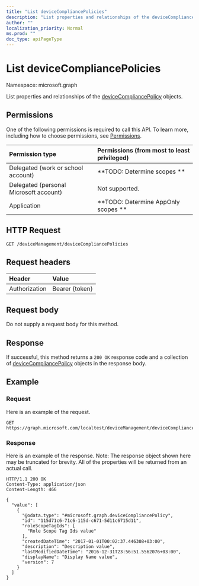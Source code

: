 ```yaml
---
title: "List deviceCompliancePolicies"
description: "List properties and relationships of the deviceCompliancePolicy objects."
author: ""
localization_priority: Normal
ms.prod: ""
doc_type: apiPageType
---
```


# List deviceCompliancePolicies

Namespace: microsoft.graph

List properties and relationships of the [deviceCompliancePolicy](../resources/devicecompliancepolicy.md) objects.

## Permissions
One of the following permissions is required to call this API. To learn more, including how to choose permissions, see [Permissions](/concepts/permissions-reference.md).

|Permission type|Permissions (from most to least privileged)|
|:---|:---|
|Delegated (work or school account)|**TODO: Determine scopes **|
|Delegated (personal Microsoft account)|Not supported.|
|Application|**TODO: Determine AppOnly scopes **|

## HTTP Request
<!-- {
  "blockType": "ignored"
}
-->
``` http
GET /deviceManagement/deviceCompliancePolicies
```

## Request headers
|Header|Value|
|:---|:---|
|Authorization|Bearer {token}|

## Request body
Do not supply a request body for this method.

## Response
If successful, this method returns a `200 OK` response code and a collection of [deviceCompliancePolicy](../resources/devicecompliancepolicy.md) objects in the response body.

## Example

### Request
Here is an example of the request.
<!-- {
  "blockType": "request",
  "name": "get_devicecompliancepolicy"
}
-->
``` http
GET https://graph.microsoft.com/localtest/deviceManagement/deviceCompliancePolicies
```

### Response
Here is an example of the response. Note: The response object shown here may be truncated for brevity. All of the properties will be returned from an actual call.
<!-- {
  "blockType": "response",
  "truncated": true,
  "@odata.type": "collection(microsoft.graph.devicecompliancepolicy)"
}
-->
``` http
HTTP/1.1 200 OK
Content-Type: application/json
Content-Length: 466

{
  "value": [
    {
      "@odata.type": "#microsoft.graph.deviceCompliancePolicy",
      "id": "115d71c6-71c6-115d-c671-5d11c6715d11",
      "roleScopeTagIds": [
        "Role Scope Tag Ids value"
      ],
      "createdDateTime": "2017-01-01T00:02:37.446308+03:00",
      "description": "Description value",
      "lastModifiedDateTime": "2016-12-31T23:56:51.5562076+03:00",
      "displayName": "Display Name value",
      "version": 7
    }
  ]
}
```

